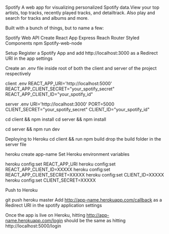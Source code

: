 Spotify 
A web app for visualizing personalized Spotify data.View your top artists, top tracks, recently played tracks, and detailtrack. Also play and search for tracks and albums and more.


Built with a bunch of things, but to name a few:

Spotify Web API
Create React App
Express
Reach Router
Styled Components
npm Spotify-web-node


Setup
Register a Spotify App and add http://localhost:3000 as a Redirect URI in the app settings

Create an .env file inside root of both the client and server of the project respectively

client .env
REACT_APP_URI='http://localhost:5000'
REACT_APP_CLIENT_SECRET="your_spotify_secret"
REACT_APP_CLIENT_ID="your_spotify_id"

server .env
URI='http://localhost:3000'
PORT=5000
CLIENT_SECRET="your_spotify_secret"
CLIENT_ID="your_spotify_id"



cd client && npm install
cd server && npm install

cd server  && npm run dev

Deploying to Heroku
cd client && run npm build
drop the build folder in the server file

heroku create app-name
Set Heroku environment variables

heroku config:set REACT_APP_URI
heroku config:set REACT_APP_CLIENT_ID=XXXXX
heroku config:set REACT_APP_CLIENT_SECRET=XXXXX
heroku config:set CLIENT_ID=XXXXX
heroku config:set CLIENT_SECRET=XXXXX

Push to Heroku

git push heroku master
Add http://app-name.herokuapp.com/callback as a Redirect URI in the spotify application settings

Once the app is live on Heroku, hitting http://app-name.herokuapp.com/login should be the same as hitting http://localhost:5000/login